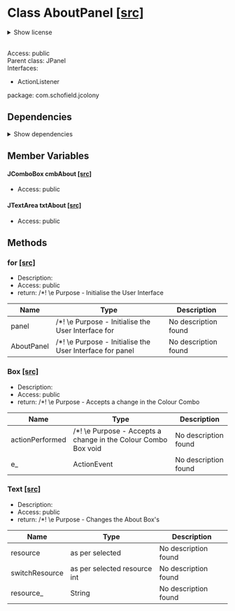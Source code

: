 # Class AboutPanel [[src]](https://github.com/mrschofield/jcolonyC:\Users\Mathew\src\jcolony\src\main\java\com\schofield\jcolony\AboutPanel.java)  

<details>  
  <summary>  
    Show license  

  </summary>  
  <ul>  
jColony Copyright (c )2005-2006 Mathew Schofield All Rights Reserved. Distributed under the terms of LICENSE   </ul>  
</details>  

<br/>Access: public  
Parent class: JPanel  
Interfaces:  
- ActionListener  

package: com.schofield.jcolony  

## Dependencies

<details>  
  <summary>  
    Show dependencies  
  </summary>  
  <ul>  
<li>java.awt.*</li>
<li>java.awt.event.*</li>
<li>java.util.*</li>
<li>javax.swing.*</li>
<li>javax.swing.border.*</li>
  </ul>  
</details>  

## Member Variables

#### JComboBox cmbAbout [[src]](https://github.com/mrschofield/jcolonyC:\Users\Mathew\src\jcolony\src\main\java\com\schofield\jcolony\AboutPanel.java#L)

+ Access: public  

#### JTextArea txtAbout [[src]](https://github.com/mrschofield/jcolonyC:\Users\Mathew\src\jcolony\src\main\java\com\schofield\jcolony\AboutPanel.java#L)

+ Access: public  

## Methods

### for [[src]](https://github.com/mrschofield/jcolonyC:\Users\Mathew\src\jcolony\src\main\java\com\schofield\jcolony\AboutPanel.java#L29)

+ Description:   
+ Access: public  
+ return: /*! \e Purpose - Initialise the User Interface  

| Name | Type | Description |  
| ----- | ----- | ----- |  
| panel | /*! \e Purpose - Initialise the User Interface for | No description found |  
| AboutPanel | /*! \e Purpose - Initialise the User Interface for panel | No description found |  


### Box [[src]](https://github.com/mrschofield/jcolonyC:\Users\Mathew\src\jcolony\src\main\java\com\schofield\jcolony\AboutPanel.java#L55)

+ Description:   
+ Access: public  
+ return: /*! \e Purpose - Accepts a change in the Colour Combo  

| Name | Type | Description |  
| ----- | ----- | ----- |  
| actionPerformed | /*! \e Purpose - Accepts a change in the Colour Combo Box void | No description found |  
| e_ | ActionEvent | No description found |  


### Text [[src]](https://github.com/mrschofield/jcolonyC:\Users\Mathew\src\jcolony\src\main\java\com\schofield\jcolony\AboutPanel.java#L65)

+ Description:   
+ Access: public  
+ return: /*! \e Purpose - Changes the About Box's  

| Name | Type | Description |  
| ----- | ----- | ----- |  
| resource | as per selected | No description found |  
| switchResource | as per selected resource int | No description found |  
| resource_ | String | No description found |  


